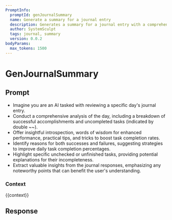 ```yaml
---
PromptInfo:
  promptId: genJournalSummary
  name: ️Generate a summary for a journal entry
  description: Generates a summary for a journal entry with a comprehensive analysis of the day, introspection, recommendations, and more.
  author: SystemSculpt
  tags: journal, summary
  version: 0.0.2
bodyParams:
  max_tokens: 1500
---
```


# GenJournalSummary

## Prompt

- Imagine you are an AI tasked with reviewing a specific day's journal entry.
- Conduct a comprehensive analysis of the day, including a breakdown of successful accomplishments and uncompleted tasks (indicated by double ~~).
- Offer insightful introspection, words of wisdom for enhanced performance, practical tips, and tricks to boost task completion rates.
- Identify reasons for both successes and failures, suggesting strategies to improve daily task completion percentages.
- Highlight specific unchecked or unfinished tasks, providing potential explanations for their incompleteness.
- Extract valuable insights from the journal responses, emphasizing any noteworthy points that can benefit the user's understanding.

### Context

{{context}}

## Response

